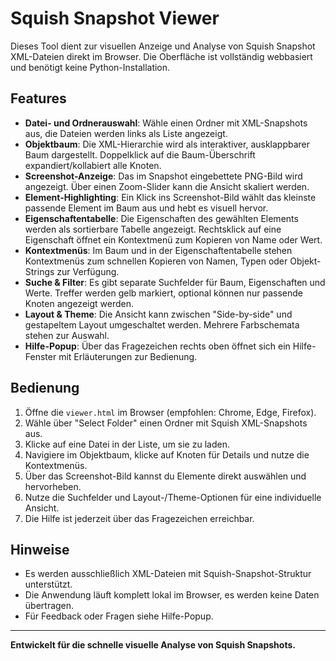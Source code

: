 
# Squish Snapshot Viewer

Dieses Tool dient zur visuellen Anzeige und Analyse von Squish Snapshot XML-Dateien direkt im Browser. Die Oberfläche ist vollständig webbasiert und benötigt keine Python-Installation.

## Features

- **Datei- und Ordnerauswahl**: Wähle einen Ordner mit XML-Snapshots aus, die Dateien werden links als Liste angezeigt.
- **Objektbaum**: Die XML-Hierarchie wird als interaktiver, ausklappbarer Baum dargestellt. Doppelklick auf die Baum-Überschrift expandiert/kollabiert alle Knoten.
- **Screenshot-Anzeige**: Das im Snapshot eingebettete PNG-Bild wird angezeigt. Über einen Zoom-Slider kann die Ansicht skaliert werden.
- **Element-Highlighting**: Ein Klick ins Screenshot-Bild wählt das kleinste passende Element im Baum aus und hebt es visuell hervor.
- **Eigenschaftentabelle**: Die Eigenschaften des gewählten Elements werden als sortierbare Tabelle angezeigt. Rechtsklick auf eine Eigenschaft öffnet ein Kontextmenü zum Kopieren von Name oder Wert.
- **Kontextmenüs**: Im Baum und in der Eigenschaftentabelle stehen Kontextmenüs zum schnellen Kopieren von Namen, Typen oder Objekt-Strings zur Verfügung.
- **Suche & Filter**: Es gibt separate Suchfelder für Baum, Eigenschaften und Werte. Treffer werden gelb markiert, optional können nur passende Knoten angezeigt werden.
- **Layout & Theme**: Die Ansicht kann zwischen "Side-by-side" und gestapeltem Layout umgeschaltet werden. Mehrere Farbschemata stehen zur Auswahl.
- **Hilfe-Popup**: Über das Fragezeichen rechts oben öffnet sich ein Hilfe-Fenster mit Erläuterungen zur Bedienung.

## Bedienung

1. Öffne die `viewer.html` im Browser (empfohlen: Chrome, Edge, Firefox).
2. Wähle über "Select Folder" einen Ordner mit Squish XML-Snapshots aus.
3. Klicke auf eine Datei in der Liste, um sie zu laden.
4. Navigiere im Objektbaum, klicke auf Knoten für Details und nutze die Kontextmenüs.
5. Über das Screenshot-Bild kannst du Elemente direkt auswählen und hervorheben.
6. Nutze die Suchfelder und Layout-/Theme-Optionen für eine individuelle Ansicht.
7. Die Hilfe ist jederzeit über das Fragezeichen erreichbar.

## Hinweise

- Es werden ausschließlich XML-Dateien mit Squish-Snapshot-Struktur unterstützt.
- Die Anwendung läuft komplett lokal im Browser, es werden keine Daten übertragen.
- Für Feedback oder Fragen siehe Hilfe-Popup.

---

**Entwickelt für die schnelle visuelle Analyse von Squish Snapshots.**